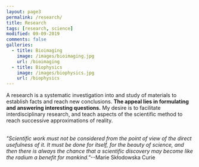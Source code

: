 ```yaml
---
layout: page3
permalink: /research/
title: Research
tags: [research, science]
modified: 09-09-2019
comments: false
galleries:
  - title: Bioimaging
    image: /images/bioimaging.jpg
    url: /bioimaging
  - title: Biophysics
    image: /images/biophysics.jpg
    url: /biophysics
---
```


A research is a systematic investigation into and study of materials to establish facts and reach new conclusions. **The appeal lies in formulating and answering interesting questions.** My desire is to facilitate interdisciplinary research, and teach aspects of the scientific method to reach successive approximations of reality.
<br/>
<br/>


_"Scientific work must not be considered from the point of view of the direct usefulness of it. It must be done for itself, for the beauty of science, and then there is always the chance that a scientific discovery may become like the radium a benefit for mankind."_--Marie Skłodowska Curie

